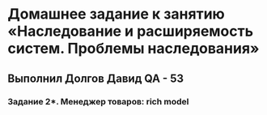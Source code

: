 # Домашнее задание к занятию «Наследование и расширяемость систем. Проблемы наследования»
## Выполнил Долгов Давид QA - 53
### Задание 2*. Менеджер товаров: rich model 